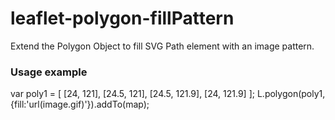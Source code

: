 leaflet-polygon-fillPattern
===========================

Extend the Polygon Object to fill SVG Path element with an image pattern.


### Usage example

var poly1 = [
    [24, 121],
    [24.5, 121],
    [24.5, 121.9],
    [24, 121.9]
];
L.polygon(poly1, {fill:'url(image.gif)'}).addTo(map);

